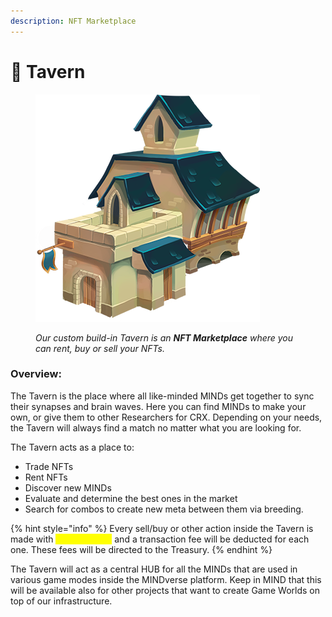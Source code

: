 ```yaml
---
description: NFT Marketplace
---
```


# 🏨 Tavern

<figure><img src="../.gitbook/assets/Tavern (1).png" alt=""><figcaption><p><em>Our custom build-in Tavern is an <strong>NFT Marketplace</strong> where you can rent, buy or sell your NFTs.</em></p></figcaption></figure>

### Overview:&#x20;

The Tavern is the place where all like-minded MINDs get together to sync their synapses and brain waves. Here you can find MINDs to make your own, or give them to other Researchers for CRX. Depending on your needs, the Tavern will always find a match no matter what you are looking for.

The Tavern acts as a place to:

* Trade NFTs&#x20;
* Rent NFTs&#x20;
* Discover new MINDs&#x20;
* Evaluate and determine the best ones in the market&#x20;
* Search for combos to create new meta between them via breeding.

{% hint style="info" %}
Every sell/buy or other action inside the Tavern is made with <mark style="color:yellow;">**Cortex \[CRX]**</mark> and a transaction fee will be deducted for each one. These fees will be directed to the Treasury.&#x20;
{% endhint %}

The Tavern will act as a central HUB for all the MINDs that are used in various game modes inside the MINDverse platform. Keep in MIND that this will be available also for other projects that want to create Game Worlds on top of our infrastructure.

